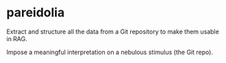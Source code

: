 # pareidolia

Extract and structure all the data from a Git repository to make
them usable in RAG.

Impose a meaningful interpretation on a nebulous stimulus (the Git repo).
